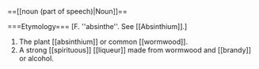 ==[[noun (part of speech)|Noun]]==

===Etymology===
[F. ''absinthe''. See [[Absinthium]].]

<ol>
<li>The plant [[absinthium]] or common [[wormwood]].

<li> A strong [[spirituous]] [[liqueur]] made from wormwood and [[brandy]] or alcohol.
</ol>